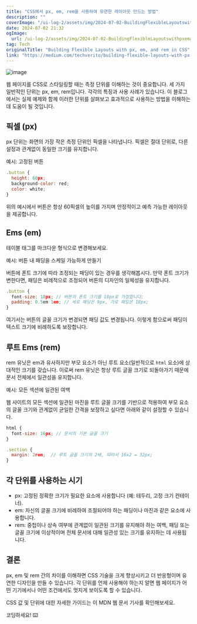 ```yaml
---
title: "CSS에서 px, em, rem을 사용하여 유연한 레이아웃 만드는 방법"
description: ""
coverImage: "/ui-log-2/assets/img/2024-07-02-BuildingFlexibleLayoutswithpxemandreminCSS_0.png"
date: 2024-07-02 21:32
ogImage:
  url: /ui-log-2/assets/img/2024-07-02-BuildingFlexibleLayoutswithpxemandreminCSS_0.png
tag: Tech
originalTitle: "Building Flexible Layouts with px, em, and rem in CSS"
link: "https://medium.com/techverito/building-flexible-layouts-with-px-em-and-rem-in-css-c9ca70db3a41"
---
```


![image](/ui-log-2/assets/img/2024-07-02-BuildingFlexibleLayoutswithpxemandreminCSS_0.png)

웹 페이지를 CSS로 스타일링할 때는 측정 단위를 이해하는 것이 중요합니다. 세 가지 일반적인 단위는 px, em, rem입니다. 각각의 특징과 사용 사례가 있습니다. 이 블로그에서는 실제 예제와 함께 이러한 단위를 살펴보고 효과적으로 사용하는 방법을 이해하는 데 도움이 될 것입니다.

## 픽셀 (px)

px 단위는 화면의 가장 작은 측정 단위인 픽셀을 나타냅니다. 픽셀은 절대 단위로, 다른 설정과 관계없이 동일한 크기를 유지합니다.

<!-- TIL 수평 -->

<ins class="adsbygoogle"
     style="display:block"
     data-ad-client="ca-pub-4877378276818686"
     data-ad-slot="1549334788"
     data-ad-format="auto"
     data-full-width-responsive="true"></ins>

<script>
(adsbygoogle = window.adsbygoogle || []).push({});
</script>

예시: 고정된 버튼

```js
.button {
  height: 60px;
  background-color: red;
  color: white;
}
```

위의 예시에서 버튼은 항상 60픽셀의 높이를 가지며 안정적이고 예측 가능한 레이아웃을 제공합니다.

## Ems (em)

<!-- TIL 수평 -->

<ins class="adsbygoogle"
     style="display:block"
     data-ad-client="ca-pub-4877378276818686"
     data-ad-slot="1549334788"
     data-ad-format="auto"
     data-full-width-responsive="true"></ins>

<script>
(adsbygoogle = window.adsbygoogle || []).push({});
</script>

테이블 태그를 마크다운 형식으로 변경해보세요.

예시: 버튼 내 패딩을 스케일 가능하게 만들기

버튼에 폰트 크기에 따라 조정되는 패딩이 있는 경우를 생각해봅시다. 만약 폰트 크기가 변한다면, 패딩은 비례적으로 조정되어 버튼의 디자인의 일체성을 유지합니다.

```js
.button {
  font-size: 18px; // 버튼의 폰트 크기를 18px로 가정합니다;
  padding: 0.5em 1em; // 세로 패딩은 9px, 가로 패딩은 18px;
}
```

<!-- TIL 수평 -->

<ins class="adsbygoogle"
     style="display:block"
     data-ad-client="ca-pub-4877378276818686"
     data-ad-slot="1549334788"
     data-ad-format="auto"
     data-full-width-responsive="true"></ins>

<script>
(adsbygoogle = window.adsbygoogle || []).push({});
</script>

여기서는 버튼의 글꼴 크기가 변경되면 패딩 값도 변경됩니다. 이렇게 함으로써 패딩이 텍스트 크기에 비례하도록 보장합니다.

## 루트 Ems (rem)

rem 유닛은 em과 유사하지만 부모 요소가 아닌 루트 요소(일반적으로 `html` 요소)에 상대적인 크기를 갖습니다. 이로써 rem 유닛은 항상 루트 글꼴 크기로 되돌아가기 때문에 문서 전체에서 일관성을 유지합니다.

예시: 모든 섹션에 일관된 여백

<!-- TIL 수평 -->

<ins class="adsbygoogle"
     style="display:block"
     data-ad-client="ca-pub-4877378276818686"
     data-ad-slot="1549334788"
     data-ad-format="auto"
     data-full-width-responsive="true"></ins>

<script>
(adsbygoogle = window.adsbygoogle || []).push({});
</script>

웹 사이트의 모든 섹션에 일관된 마진을 루트 글꼴 크기를 기반으로 적용하여 부모 요소의 글꼴 크기와 관계없이 균일한 간격을 보장하고 싶다면 아래와 같이 설정할 수 있습니다.

```js
html {
  font-size: 16px; // 문서의 기본 글꼴 크기
}

.section {
  margin: 2rem;  // 루트 글꼴 크기의 2배, 따라서 16x2 = 32px;
}
```

## 각 단위를 사용하는 시기

- px: 고정된 정확한 크기가 필요한 요소에 사용합니다 (예: 테두리, 고정 크기 컨테이너).
- em: 자신의 글꼴 크기에 비례하여 조절되어야 하는 패딩이나 마진과 같은 요소에 사용합니다.
- rem: 중첩이나 상속 여부에 관계없이 일관된 크기를 유지해야 하는 여백, 패딩 또는 글꼴 크기에 이상적이며 전체 문서에 대해 일관성 있는 크기를 유지하는 데 사용됩니다.

<!-- TIL 수평 -->

<ins class="adsbygoogle"
     style="display:block"
     data-ad-client="ca-pub-4877378276818686"
     data-ad-slot="1549334788"
     data-ad-format="auto"
     data-full-width-responsive="true"></ins>

<script>
(adsbygoogle = window.adsbygoogle || []).push({});
</script>

## 결론

px, em 및 rem 간의 차이를 이해하면 CSS 기술을 크게 향상시키고 더 반응형이며 유연한 디자인을 만들 수 있습니다. 각 단위를 언제 사용해야 하는지 알면 웹 페이지가 어떤 기기에서나 어떤 조건에서도 멋지게 보이도록 할 수 있습니다.

CSS 값 및 단위에 대한 자세한 가이드는 이 MDN 웹 문서 기사를 확인해보세요.

코딩하세요! ⌨️
